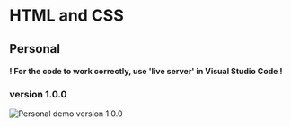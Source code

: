 ﻿# HTML and CSS
## Personal

#### ! For the code to work correctly, use 'live server' in Visual Studio Code !

### version 1.0.0

![Personal demo version 1.0.0](https://github.com/AndriiKot/Personal/blob/main/__demo__/__v1_0_0__.png)


